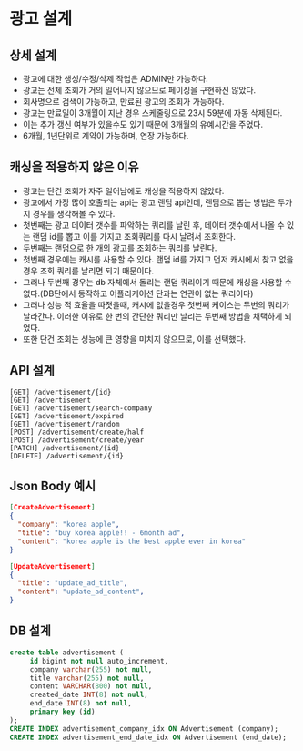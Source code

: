 # 광고 설계

## 상세 설계
* 광고에 대한 생성/수정/삭제 작업은 ADMIN만 가능하다.
* 광고는 전체 조회가 거의 일어나지 않으므로 페이징을 구현하진 않았다.
* 회사명으로 검색이 가능하고, 만료된 광고의 조회가 가능하다.
* 광고는 만료일이 3개월이 지난 경우 스케줄링으로 23시 59분에 자동 삭제된다.
* 이는 추가 갱신 여부가 있을수도 있기 때문에 3개월의 유예시간을 주었다.
* 6개월, 1년단위로 계약이 가능하며, 연장 가능하다.

## 캐싱을 적용하지 않은 이유
* 광고는 단건 조회가 자주 일어남에도 캐싱을 적용하지 않았다.
* 광고에서 가장 많이 호출되는 api는 광고 랜덤 api인데, 랜덤으로 뽑는 방법은 두가지 경우를 생각해볼 수 있다.
* 첫번째는 광고 데이터 갯수를 파악하는 쿼리를 날린 후, 데이터 갯수에서 나올 수 있는 랜덤 id를 뽑고 이를 가지고 조회쿼리를 다시 날려서 조회한다.
* 두번째는 랜덤으로 한 개의 광고를 조회하는 쿼리를 날린다.
* 첫번째 경우에는 캐시를 사용할 수 있다. 랜덤 id를 가지고 먼저 캐시에서 찾고 없을 경우 조회 쿼리를 날리면 되기 때문이다.
* 그러나 두번째 경우는 db 자체에서 돌리는 랜덤 쿼리이기 때문에 캐싱을 사용할 수 없다.(DB단에서 동작하고 어플리케이션 단과는 연관이 없는 쿼리이다)
* 그러나 성능 적 효율을 따졋을때, 캐시에 없을경우 첫번째 케이스는 두번의 쿼리가 날라간다. 이러한 이유로 한 번의 간단한 쿼리만 날리는 두번째 방법을 채택하게 되었다.
* 또한 단건 조회는 성능에 큰 영향을 미치지 않으므로, 이를 선택했다.

## API 설계
```
[GET] /advertisement/{id}
[GET] /advertisement
[GET] /advertisement/search-company
[GET] /advertisement/expired
[GET] /advertisement/random
[POST] /advertisement/create/half
[POST] /advertisement/create/year
[PATCH] /advertisement/{id}
[DELETE] /advertisement/{id}
```

## Json Body 예시
```json
[CreateAdvertisement]
{
  "company": "korea apple",
  "title": "buy korea apple!! - 6month ad",
  "content": "korea apple is the best apple ever in korea"
}

[UpdateAdvertisement]
{
  "title": "update_ad_title",
  "content": "update_ad_content",
}
```

## DB 설계
```sql
create table advertisement (
     id bigint not null auto_increment,
     company varchar(255) not null,
     title varchar(255) not null,
     content VARCHAR(800) not null,
     created_date INT(8) not null,
     end_date INT(8) not null,
     primary key (id)
);
CREATE INDEX advertisement_company_idx ON Advertisement (company);
CREATE INDEX advertisement_end_date_idx ON Advertisement (end_date);
```
